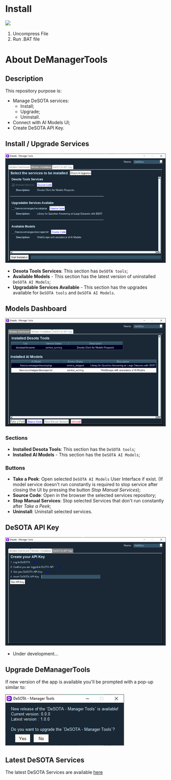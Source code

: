 # Install

<a href="https://minhaskamal.github.io/DownGit/#/home?url=https://github.com/DeSOTAai/DeManagerTools/blob/main/executables/Windows/demanagertools.install.bat" target="_blank"><img src="https://img.shields.io/static/v1?label=Desota%20-%20Manager%20Tools&message=Install&color=blue&logo=windows"></a>

1. Uncompress File
2. Run .BAT file

# About DeManagerTools

## Description

This repository purpose is:
 - Manage DeSOTA services:
    - Install;
    - Upgrade;
    - Uninstall.
 - Connect with AI Models UI;
 - Create DeSOTA API Key.

 ## Install / Upgrade Services

![Install Tab](Assets/readme_files/readme_install_tab.png)

- **Desota Tools Services**: This section has `DeSOTA tools`;
- **Available Models** - This section has the latest version of uninstalled `DeSOTA AI Models`;
- **Upgradable Services Available** - This section has the upgrades available for `DeSOTA tools` and `DeSOTA AI Models`. 

 ## Models Dashboard

 ![Dashboard Tab](Assets/readme_files/readme_dashboard_tab.png)

 ### Sections

- **Installed Desota Tools**: This section has the `DeSOTA tools`;
- **Installed AI Models** - This section has the  `DeSOTA AI Models`;

 ### Buttons

 - **Take a Peek**: Open selected `DeSOTA AI Models` User Interface if exist. (If model service doesn't run constantly is required to stop service after closing the UI by pressing the button *Stop Manual Services*);
 - **Source Code**: Open in the browser the selected services repository;
 - **Stop Manual Services**: Stop selected Services that don't run constantly after *Take a Peek*;
 - **Uninstall**: Uninstall selected services.

 ## DeSOTA API Key

 ![API Tab](Assets/readme_files/readme_api_tab.png)

  - Under development...

  ## Upgrade DeManagerTools

  If new version of the app is available you'll be prompted with a pop-up similar to:

  ![Upgrade APP](Assets/readme_files/upgrade_app.PNG)

 ## Latest DeSOTA Services

  The latest DeSOTA Services are available [here](https://github.com/DeSOTAai/DeRunner/blob/main/Assets/latest_services.config.yaml)
  
